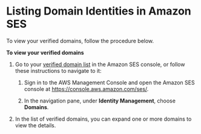 # Listing Domain Identities in Amazon SES<a name="view-verified-domains"></a>

To view your verified domains, follow the procedure below\.

**To view your verified domains**

1. Go to your [verified domain list](https://console.aws.amazon.com/ses/home?#verified-senders-domain:) in the Amazon SES console, or follow these instructions to navigate to it:

   1. Sign in to the AWS Management Console and open the Amazon SES console at [https://console\.aws\.amazon\.com/ses/](https://console.aws.amazon.com/ses/)\.

   1. In the navigation pane, under **Identity Management**, choose **Domains**\.

1. In the list of verified domains, you can expand one or more domains to view the details\.